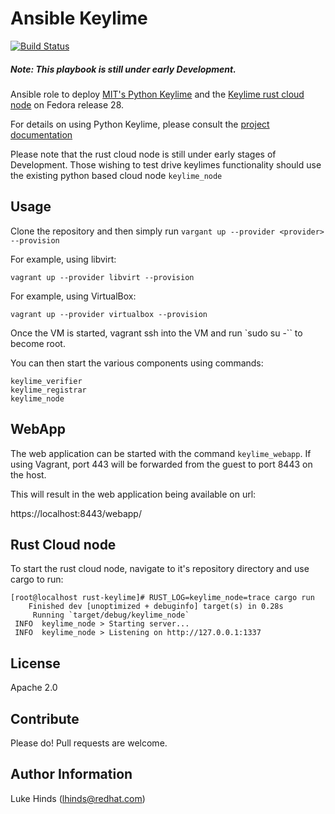 Ansible Keylime
===============

[![Build Status](https://travis-ci.org/lukehinds/ansible-keylime.svg?branch=master)](https://travis-ci.org/lukehinds/ansible-keylime)

##### *Note: This playbook is still under early Development.*

Ansible role to deploy [MIT's Python Keylime](https://github.com/mit-ll/python-keylime)
and the [Keylime rust cloud node](https://github.com/redhat-university-partnerships/keylime) on Fedora release 28.

For details on using Python Keylime, please consult the
[project documentation](https://github.com/mit-ll/python-keylime/blob/master/README.md)

Please note that the rust cloud node is still under early stages of Development.
Those wishing to test drive keylimes functionality should use the existing
python based cloud node `keylime_node`

Usage
-----

Clone the repository and then simply run `vargant up --provider <provider> --provision`

For example, using libvirt:

```
vagrant up --provider libvirt --provision
```

For example, using VirtualBox:

```
vagrant up --provider virtualbox --provision
```

Once the VM is started, vagrant ssh into the VM and run `sudo su -`` to
become root.

You can then start the various components using commands:

```
keylime_verifier
keylime_registrar
keylime_node
```

WebApp
------

The web application can be started with the command `keylime_webapp`. If using
Vagrant, port 443 will be forwarded from the guest to port 8443 on the host.

This will result in the web application being available on url:

https://localhost:8443/webapp/

Rust Cloud node
---------------

To start the rust cloud node, navigate to it's repository directory and use
cargo to run:

```
[root@localhost rust-keylime]# RUST_LOG=keylime_node=trace cargo run
    Finished dev [unoptimized + debuginfo] target(s) in 0.28s                                                                                                                                                       
     Running `target/debug/keylime_node`
 INFO  keylime_node > Starting server...
 INFO  keylime_node > Listening on http://127.0.0.1:1337
```

License
-------

Apache 2.0

Contribute
----------

Please do! Pull requests are welcome.

Author Information
------------------

Luke Hinds (lhinds@redhat.com)
